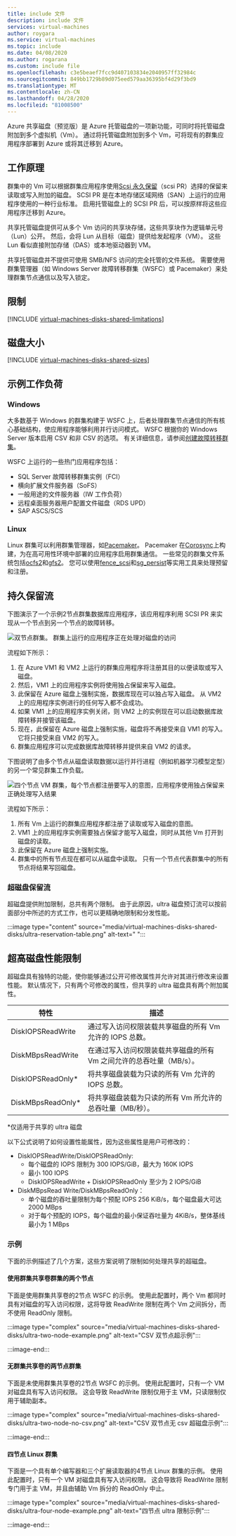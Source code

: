 ```yaml
---
title: include 文件
description: include 文件
services: virtual-machines
author: roygara
ms.service: virtual-machines
ms.topic: include
ms.date: 04/08/2020
ms.author: rogarana
ms.custom: include file
ms.openlocfilehash: c3e5beaef7fcc9d407103834e2040957ff32984c
ms.sourcegitcommit: 849bb1729b89d075eed579aa36395bf4d29f3bd9
ms.translationtype: MT
ms.contentlocale: zh-CN
ms.lasthandoff: 04/28/2020
ms.locfileid: "81008500"
---
```

Azure 共享磁盘（预览版）是 Azure 托管磁盘的一项新功能，可同时将托管磁盘附加到多个虚拟机（Vm）。 通过将托管磁盘附加到多个 Vm，可将现有的群集应用程序部署到 Azure 或将其迁移到 Azure。

## <a name="how-it-works"></a>工作原理

群集中的 Vm 可以根据群集应用程序使用[Scsi 永久保留](https://www.t10.org/members/w_spc3.htm)（scsi PR）选择的保留来读取或写入附加的磁盘。 SCSI PR 是在本地存储区域网络（SAN）上运行的应用程序使用的一种行业标准。 启用托管磁盘上的 SCSI PR 后，可以按原样将这些应用程序迁移到 Azure。

共享托管磁盘提供可从多个 Vm 访问的共享块存储，这些共享块作为逻辑单元号（Lun）公开。 然后，会将 Lun 从目标（磁盘）提供给发起程序（VM）。 这些 Lun 看似直接附加存储（DAS）或本地驱动器到 VM。

共享托管磁盘并不提供可使用 SMB/NFS 访问的完全托管的文件系统。 需要使用群集管理器（如 Windows Server 故障转移群集（WSFC）或 Pacemaker）来处理群集节点通信以及写入锁定。

## <a name="limitations"></a>限制

[!INCLUDE [virtual-machines-disks-shared-limitations](virtual-machines-disks-shared-limitations.md)]

## <a name="disk-sizes"></a>磁盘大小

[!INCLUDE [virtual-machines-disks-shared-sizes](virtual-machines-disks-shared-sizes.md)]

## <a name="sample-workloads"></a>示例工作负荷

### <a name="windows"></a>Windows

大多数基于 Windows 的群集构建于 WSFC 上，后者处理群集节点通信的所有核心基础结构，使应用程序能够利用并行访问模式。 WSFC 根据你的 Windows Server 版本启用 CSV 和非 CSV 的选项。 有关详细信息，请参阅[创建故障转移群集](https://docs.microsoft.com/windows-server/failover-clustering/create-failover-cluster)。

WSFC 上运行的一些热门应用程序包括：

- SQL Server 故障转移群集实例（FCI）
- 横向扩展文件服务器（SoFS）
- 一般用途的文件服务器（IW 工作负荷）
- 远程桌面服务器用户配置文件磁盘（RDS UPD）
- SAP ASCS/SCS

### <a name="linux"></a>Linux

Linux 群集可以利用群集管理器，如[Pacemaker](https://wiki.clusterlabs.org/wiki/Pacemaker)。 Pacemaker 在[Corosync](http://corosync.github.io/corosync/)上构建，为在高可用性环境中部署的应用程序启用群集通信。 一些常见的群集文件系统包括[ocfs2](https://oss.oracle.com/projects/ocfs2/)和[gfs2](https://access.redhat.com/documentation/en-us/red_hat_enterprise_linux/7/html/global_file_system_2/ch-overview-gfs2)。 您可以使用[fence_scsi](http://manpages.ubuntu.com/manpages/eoan/man8/fence_scsi.8.html)和[sg_persist](https://linux.die.net/man/8/sg_persist)等实用工具来处理预留和注册。

## <a name="persistent-reservation-flow"></a>持久保留流

下图演示了一个示例2节点群集数据库应用程序，该应用程序利用 SCSI PR 来实现从一个节点到另一个节点的故障转移。

![双节点群集。 群集上运行的应用程序正在处理对磁盘的访问](media/virtual-machines-disks-shared-disks/shared-disk-updated-two-node-cluster-diagram.png)

流程如下所示：

1. 在 Azure VM1 和 VM2 上运行的群集应用程序将注册其目的以便读取或写入磁盘。
1. 然后，VM1 上的应用程序实例将使用独占保留来写入磁盘。
1. 此保留在 Azure 磁盘上强制实施，数据库现在可以独占写入磁盘。 从 VM2 上的应用程序实例进行的任何写入都不会成功。
1. 如果 VM1 上的应用程序实例关闭，则 VM2 上的实例现在可以启动数据库故障转移并接管该磁盘。
1. 现在，此保留在 Azure 磁盘上强制实施，磁盘将不再接受来自 VM1 的写入。 它将只接受来自 VM2 的写入。
1. 群集应用程序可以完成数据库故障转移并提供来自 VM2 的请求。

下图说明了由多个节点从磁盘读取数据以运行并行进程（例如机器学习模型定型）的另一个常见群集工作负载。

![四个节点 VM 群集，每个节点都注册要写入的意图，应用程序使用独占保留来正确处理写入结果](media/virtual-machines-disks-shared-disks/shared-disk-updated-machine-learning-trainer-model.png)

流程如下所示：

1. 所有 Vm 上运行的群集应用程序都注册了读取或写入磁盘的意图。
1. VM1 上的应用程序实例需要独占保留才能写入磁盘，同时从其他 Vm 打开到磁盘的读取。
1. 此保留在 Azure 磁盘上强制实施。
1. 群集中的所有节点现在都可以从磁盘中读取。 只有一个节点代表群集中的所有节点将结果写回磁盘。

### <a name="ultra-disks-reservation-flow"></a>超磁盘保留流

超磁盘提供附加限制，总共有两个限制。 由于此原因，ultra 磁盘预订流可以按前面部分中所述的方式工作，也可以更精确地限制和分发性能。

:::image type="content" source="media/virtual-machines-disks-shared-disks/ultra-reservation-table.png" alt-text=" ":::

## <a name="ultra-disk-performance-throttles"></a>超高磁盘性能限制

超磁盘具有独特的功能，使你能够通过公开可修改属性并允许对其进行修改来设置性能。 默认情况下，只有两个可修改的属性，但共享的 ultra 磁盘具有两个附加属性。


|特性  |描述  |
|---------|---------|
|DiskIOPSReadWrite     |通过写入访问权限装载共享磁盘的所有 Vm 允许的 IOPS 总数。         |
|DiskMBpsReadWrite     |在通过写入访问权限装载共享磁盘的所有 Vm 之间允许的总吞吐量（MB/s）。         |
|DiskIOPSReadOnly*     |将共享磁盘装载为只读的所有 Vm 允许的 IOPS 总数。         |
|DiskMBpsReadOnly*     |将共享磁盘装载为只读的所有 Vm 所允许的总吞吐量（MB/秒）。         |

\*仅适用于共享的 ultra 磁盘

以下公式说明了如何设置性能属性，因为这些属性是用户可修改的：

- DiskIOPSReadWrite/DiskIOPSReadOnly: 
    - 每个磁盘的 IOPS 限制为 300 IOPS/GiB，最大为 160K IOPS
    - 最小 100 IOPS
    - DiskIOPSReadWrite + DiskIOPSReadOnly 至少为 2 IOPS/GiB
- DiskMBpsRead Write/DiskMBpsReadOnly：
    - 单个磁盘的吞吐量限制为每个预配 IOPS 256 KiB/s，每个磁盘最大可达 2000 MBps
    - 对于每个预配的 IOPS，每个磁盘的最小保证吞吐量为 4KiB/s，整体基线最小为 1 MBps

### <a name="examples"></a>示例

下面的示例描述了几个方案，这些方案说明了限制如何处理共享的超磁盘。

#### <a name="two-nodes-cluster-using-cluster-shared-volumes"></a>使用群集共享卷群集的两个节点

下面是使用群集共享卷的2节点 WSFC 的示例。 使用此配置时，两个 Vm 都同时具有对磁盘的写入访问权限，这将导致 ReadWrite 限制在两个 Vm 之间拆分，而不使用 ReadOnly 限制。

:::image type="complex" source="media/virtual-machines-disks-shared-disks/ultra-two-node-example.png" alt-text="CSV 双节点超示例":::

:::image-end:::

#### <a name="two-node-cluster-without-cluster-share-volumes"></a>无群集共享卷的两节点群集

下面是未使用群集共享卷的2节点 WSFC 的示例。 使用此配置时，只有一个 VM 对磁盘具有写入访问权限。 这会导致 ReadWrite 限制仅用于主 VM，只读限制仅用于辅助副本。

:::image type="complex" source="media/virtual-machines-disks-shared-disks/ultra-two-node-no-csv.png" alt-text="CSV 双节点无 csv 超磁盘示例":::

:::image-end:::

#### <a name="four-node-linux-cluster"></a>四节点 Linux 群集

下面是一个具有单个编写器和三个扩展读取器的4节点 Linux 群集的示例。 使用此配置时，只有一个 VM 对磁盘具有写入访问权限。 这会导致将 ReadWrite 限制专门用于主 VM，并且由辅助 Vm 拆分的 ReadOnly 中止。

:::image type="complex" source="media/virtual-machines-disks-shared-disks/ultra-four-node-example.png" alt-text="四节点 ultra 限制示例":::

:::image-end:::
